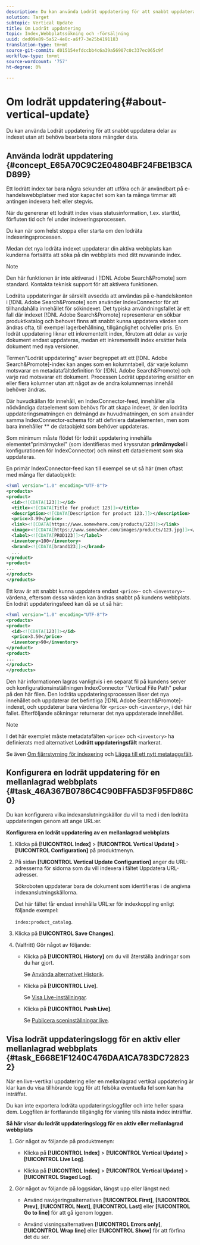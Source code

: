 ```yaml
---
description: Du kan använda Lodrät uppdatering för att snabbt uppdatera delar av indexet utan att behöva bearbeta stora mängder data.
solution: Target
subtopic: Vertical Update
title: Om Lodrät uppdatering
topic: Index,Webbplatssökning och -försäljning
uuid: ded09e89-5a52-4e8c-a6f7-3e25b4191183
translation-type: tm+mt
source-git-commit: d015154efdccbb4c6a39a56907c0c337ec065c9f
workflow-type: tm+mt
source-wordcount: '757'
ht-degree: 0%

---
```



# Om lodrät uppdatering{#about-vertical-update}

Du kan använda Lodrät uppdatering för att snabbt uppdatera delar av indexet utan att behöva bearbeta stora mängder data.

## Använda lodrät uppdatering {#concept_E65A70C9C2E04804BF24FBE1B3CAD899}

Ett lodrätt index tar bara några sekunder att utföra och är användbart på e-handelswebbplatser med stor kapacitet som kan ta många timmar att antingen indexera helt eller stegvis.

När du genererar ett lodrätt index visas statusinformation, t.ex. starttid, förfluten tid och fel under indexeringsprocessen.

Du kan när som helst stoppa eller starta om den lodräta indexeringsprocessen.

Medan det nya lodräta indexet uppdaterar din aktiva webbplats kan kunderna fortsätta att söka på din webbplats med ditt nuvarande index.

>[!NOTE]
>
>Den här funktionen är inte aktiverad i [!DNL Adobe Search&Promote] som standard. Kontakta teknisk support för att aktivera funktionen.

Lodräta uppdateringar är särskilt avsedda att användas på e-handelskonton i [!DNL Adobe Search&Promote] som använder IndexConnector för att tillhandahålla innehållet för sökindexet. Det typiska användningsfallet är ett fall där indexet [!DNL Adobe Search&Promote] representerar en sökbar produktkatalog och behovet finns att snabbt kunna uppdatera värden som ändras ofta, till exempel lagerbehållning, tillgänglighet och/eller pris. En lodrät uppdatering liknar ett inkrementellt index, förutom att delar av varje dokument endast uppdateras, medan ett inkrementellt index ersätter hela dokument med nya versioner.

Termen&quot;Lodrät uppdatering&quot; avser begreppet att ett [!DNL Adobe Search&Promote]-index kan anges som en kolumntabell, där varje kolumn motsvarar en metadatafältdefinition för [!DNL Adobe Search&Promote] och varje rad motsvarar ett dokument. Processen Lodrät uppdatering ersätter en eller flera kolumner utan att något av de andra kolumnernas innehåll behöver ändras.

Där huvudkällan för innehåll, en IndexConnector-feed, innehåller alla nödvändiga dataelement som behövs för att skapa indexet, är den lodräta uppdateringsmatningen en delmängd av huvudmatningen, en som använder samma IndexConnector-schema för att definiera dataelementen, men som bara innehåller ** de dataobjekt som behöver uppdateras.

Som minimum måste flödet för lodrät uppdatering innehålla elementet&quot;primärnyckel&quot; (som identifieras med kryssrutan **primärnyckel** i konfigurationen för IndexConnector) och minst ett dataelement som ska uppdateras.

En primär IndexConnector-feed kan till exempel se ut så här (men oftast med många fler dataobjekt):

```xml
<?xml version="1.0" encoding="UTF-8"?>
<products>
<product>
  <id><![CDATA[123]]></id>
  <title><![CDATA[Title for product 123]]></title>
  <description><![CDATA[Description for product 123.]]></description>
  <price>3.99</price>
  <link><![CDATA[https://www.somewhere.com/products/123]]></link>
  <image><![CDATA[https://www.somewher.com/images/products/123.jpg]]></image>
  <label><![CDATA[PROD123]]></label>
  <inventory>100</inventory>
  <brand><![CDATA[brand123]]></brand>
  ...
</product>
<product>
...
</product>
</products>
```

Ett krav är att snabbt kunna uppdatera endast `<price>`- och `<inventory>`-värdena, eftersom dessa värden kan ändras snabbt på kundens webbplats. En lodrät uppdateringsfeed kan då se ut så här:

```xml
<?xml version="1.0" encoding="UTF-8"?>
<products>
<product>
  <id><![CDATA[123]]></id>
  <price>3.50</price>
  <inventory>90</inventory>
</product>
<product>
...
</product>
</products>
```

Den här informationen lagras vanligtvis i en separat fil på kundens server och konfigurationsinställningen IndexConnector &quot;Vertical File Path&quot; pekar på den här filen. Den lodräta uppdateringsprocessen läser det nya innehållet och uppdaterar det befintliga [!DNL Adobe Search&Promote]-indexet, och uppdaterar bara värdena för `<price>` och `<inventory>`, i det här fallet. Efterföljande sökningar returnerar det nya uppdaterade innehållet.

>[!NOTE]
I det här exemplet måste metadatafälten `<price>` och `<inventory>` ha definierats med alternativet **Lodrätt uppdateringsfält** markerat.

Se även [Om fjärrstyrning för indexering](../c-about-index-menu/c-about-remote-control-for-indexing.md#concept_C79B322190E84106A434E5C6D4A4118F) och [Lägga till ett nytt metataggsfält](../c-about-settings-menu/c-about-metadata-menu.md#task_6DF188C0FC7F4831A4444CA9AFA615E5).

## Konfigurera en lodrät uppdatering för en mellanlagrad webbplats {#task_46A367B0786C4C90BFFA5D3F95FD86C0}

Du kan konfigurera vilka indexanslutningskällor du vill ta med i den lodräta uppdateringen genom att ange URL:er.

**Konfigurera en lodrät uppdatering av en mellanlagrad webbplats**

1. Klicka på **[!UICONTROL Index]** > **[!UICONTROL Vertical Update]** > **[!UICONTROL Configuration]** på produktmenyn.
1. På sidan **[!UICONTROL Vertical Update Configuration]** anger du URL-adresserna för sidorna som du vill indexera i fältet Uppdatera URL-adresser.

   Sökroboten uppdaterar bara de dokument som identifieras i de angivna indexanslutningskällorna.

   Det här fältet får endast innehålla URL:er för indexkoppling enligt följande exempel:

   `index:product_catalog`.
1. Klicka på **[!UICONTROL Save Changes]**.
1. (Valfritt) Gör något av följande:

   * Klicka på **[!UICONTROL History]** om du vill återställa ändringar som du har gjort.

      Se [Använda alternativet Historik](../t-using-the-history-option.md#task_70DD3F87A67242BBBD2CB27156F43002).

   * Klicka på **[!UICONTROL Live]**.

      Se [Visa Live-inställningar](../c-about-staging.md#task_401A0EBDB5DB4D4CA933CBA7BECDC10F).

   * Klicka på **[!UICONTROL Push Live]**.

      Se [Publicera sceninställningar live](../c-about-staging.md#task_44306783B4C0408AAA58B471DAF2D9A4).

## Visa lodrät uppdateringslogg för en aktiv eller mellanlagrad webbplats {#task_E668E1F1240C476DAA1CA783DC728232}

När en live-vertikal uppdatering eller en mellanlagrad vertikal uppdatering är klar kan du visa tillhörande logg för att felsöka eventuella fel som kan ha inträffat.

Du kan inte exportera lodräta uppdateringsloggfiler och inte heller spara dem. Loggfilen är fortfarande tillgänglig för visning tills nästa index inträffar.

**Så här visar du lodrät uppdateringslogg för en aktiv eller mellanlagrad webbplats**

1. Gör något av följande på produktmenyn:

   * Klicka på **[!UICONTROL Index]** > **[!UICONTROL Vertical Update]** > **[!UICONTROL Live Log]**.

   * Klicka på **[!UICONTROL Index]** > **[!UICONTROL Vertical Update]** > **[!UICONTROL Staged Log]**.

1. Gör något av följande på loggsidan, längst upp eller längst ned:

   * Använd navigeringsalternativen **[!UICONTROL First]**, **[!UICONTROL Prev]**, **[!UICONTROL Next]**, **[!UICONTROL Last]** eller **[!UICONTROL Go to line]** för att gå igenom loggen.

   * Använd visningsalternativen **[!UICONTROL Errors only]**, **[!UICONTROL Wrap line]** eller **[!UICONTROL Show]** för att förfina det du ser.

